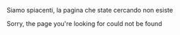 Siamo spiacenti, la pagina che state cercando non esiste

Sorry, the page you're looking for could not be found
